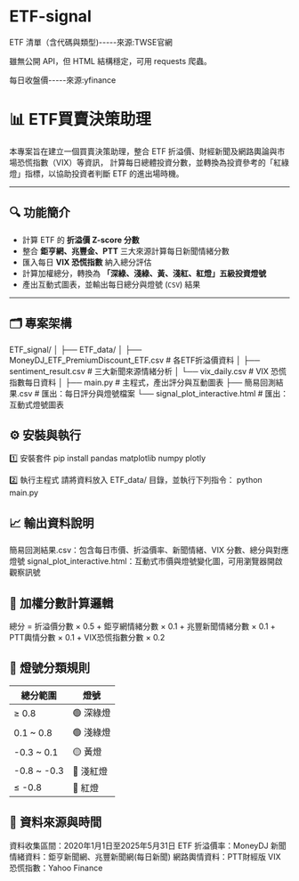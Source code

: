 # ETF-signal

ETF 清單（含代碼與類型)-----來源:TWSE官網

雖無公開 API，但 HTML 結構穩定，可用 requests 爬蟲。


每日收盤價-----來源:yfinance

##
# 📊 ETF買賣決策助理

本專案旨在建立一個買賣決策助理，整合 ETF 折溢價、財經新聞及網路輿論與市場恐慌指數（VIX）等資訊，
計算每日總體投資分數，並轉換為投資參考的「紅綠燈」指標，以協助投資者判斷 ETF 的進出場時機。

---

## 🔍 功能簡介

- 計算 ETF 的 **折溢價 Z-score 分數** 
- 整合 **鉅亨網、兆豐金、PTT** 三大來源計算每日新聞情緒分數  
- 匯入每日 **VIX 恐慌指數** 納入總分評估  
- 計算加權總分，轉換為 **「深綠、淺綠、黃、淺紅、紅燈」五級投資燈號**  
- 產出互動式圖表，並輸出每日總分與燈號 (`CSV`) 結果  

---

## 🗂️ 專案架構

ETF_signal/
│
├── ETF_data/
│   ├── MoneyDJ_ETF_PremiumDiscount_ETF.csv      # 各ETF折溢價資料
│   ├── sentiment_result.csv                     # 三大新聞來源情緒分析
│   └── vix_daily.csv                            # VIX 恐慌指數每日資料
│
├── main.py                                     # 主程式，產出評分與互動圖表
├── 簡易回測結果.csv                             # 匯出：每日評分與燈號檔案
└── signal_plot_interactive.html                # 匯出：互動式燈號圖表

## ⚙️ 安裝與執行

1️⃣ 安裝套件
pip install pandas matplotlib numpy plotly

2️⃣ 執行主程式
請將資料放入 ETF_data/ 目錄，並執行下列指令：
python main.py

## 📈 輸出資料說明
簡易回測結果.csv：包含每日市價、折溢價率、新聞情緒、VIX 分數、總分與對應燈號
signal_plot_interactive.html：互動式市價與燈號變化圖，可用瀏覽器開啟觀察訊號

## 🧮 加權分數計算邏輯

總分 = 
  折溢價分數 × 0.5 +
  鉅亨網情緒分數 × 0.1 +
  兆豐新聞情緒分數 × 0.1 +
  PTT輿情分數 × 0.1 +
  VIX恐慌指數分數 × 0.2

## 🚦 燈號分類規則

| 總分範圍         | 燈號       |
|-----------------|------------|
| ≥ 0.8           | 🟢 深綠燈  |
| 0.1 ~ 0.8       | 🟢 淺綠燈  |
| -0.3 ~ 0.1      | 🟡 黃燈    |
| -0.8 ~ -0.3     | 🔴 淺紅燈  |
| ≤ -0.8          | 🔴 紅燈    |

## 📌 資料來源與時間
資料收集區間：2020年1月1日至2025年5月31日
ETF 折溢價率：MoneyDJ
新聞情緒資料：鉅亨新聞網、兆豐新聞網(每日新聞)
網路輿情資料：PTT財經版
VIX 恐慌指數：Yahoo Finance 
